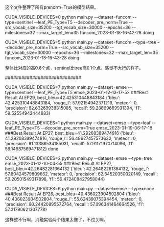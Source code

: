 这个文件整理了所有prenorm=True的模型结果。

CUDA_VISIBLE_DEVICES=0 python main.py --dataset=funcom --type=sentinel --leaf_PE_Type=T5 --decoder_pre_norm=True --src_vocab_size=35200 --tgt_vocab_size=30000 --epochs=36 --milestones=32 --max_target_len=35
funcom_2023-01-18-16-42-28
doing

CUDA_VISIBLE_DEVICES=5 python main.py --dataset=funcom --type=tree --decoder_pre_norm=True --src_vocab_size=35200 --tgt_vocab_size=30000 --epochs=36 --milestones=32 --max_target_len=35
funcom_2023-01-18-16-43-28
doing

整体比对应的高0.6个点，sentinel比tree高0.1个点。感觉不大行的样子。

############################

CUDA_VISIBLE_DEVICES=7 python main.py --dataset=emse --type=sentinel --leaf_PE_Type=T5
emse_2023-01-12-13-17-52
###Best Result At EP29, best_bleu=42.425310448843184
{'bleu': 42.425310448843184, 'rouge_l': 57.92154942371219, 'meteor': 0, 'precision': 62.63269938315085, 'recall':
59.23869669931394, 'f1': 59.52554942444883}

CUDA_VISIBLE_DEVICES=1 python main.py --dataset=emse --type=leaf --leaf_PE_Type=T5 --decoder_pre_norm=True
emse_2023-01-19-06-17-18
###Best Result At EP27, best_bleu=41.29208389474916
{'bleu': 41.29208389474916, 'rouge_l': 56.48627457573633, 'meteor': 0, 'precision': 61.13386534185031, 'recall': 57.91171970714096, 'f1': 58.14987569471812}
done

CUDA_VISIBLE_DEVICES=2 python main.py --dataset=emse --type=tree
emse_2023-01-12-10-04-55
###Best Result At EP27, best_bleu=42.26482281364132
{'bleu': 42.26482281364132, 'rouge_l': 57.80424579809662, 'meteor': 0, 'precision': 62.54520350020149, 'recall':
59.20501549317898, 'f1': 59.472408427958044}

CUDA_VISIBLE_DEVICES=6 python main.py --dataset=emse --type=none
###Best Result At EP26, best_bleu=40.436023904502804
{'bleu': 40.436023904502804, 'rouge_l': 55.62439075394454, 'meteor': 0, 'precision': 60.24420895572764, 'recall':
57.096341464664526, 'f1': 57.31790621307778}

这样整不行啊，消融实验两个结果太像了，不过关啊。